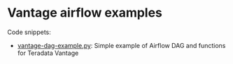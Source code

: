 # Vantage airflow examples

Code snippets:
- [vantage-dag-example.py](./vantage-dag-example.py): Simple example of Airflow DAG and functions for Teradata Vantage

